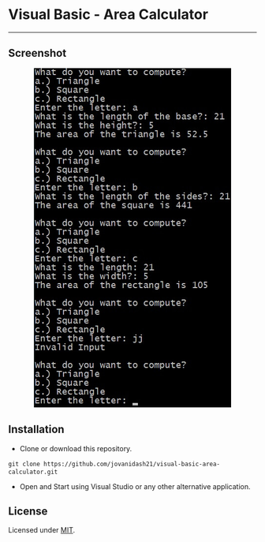 # Visual Basic - Area Calculator
---

## Screenshot
<p align="center"> 
	<img src="https://raw.githubusercontent.com/jovanidash21/visual-basic-area-calculator/master/screenshot.jpg">
</p>

## Installation
* Clone or download this repository.
```
git clone https://github.com/jovanidash21/visual-basic-area-calculator.git
```
* Open and Start using Visual Studio or any other alternative application.

## License
Licensed under [MIT](https://opensource.org/licenses/mit-license.php).